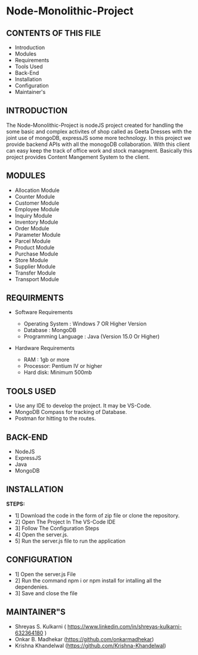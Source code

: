 # Node-Monolithic-Project
CONTENTS OF THIS FILE
---------------------

 * Introduction
 * Modules
 * Requirements
 * Tools Used
 * Back-End
 * Installation
 * Configuration
 * Maintainer's
 
 
 INTRODUCTION
--------------

The Node-Monolithic-Project is nodeJS project created for handling the some basic and complex 
activites of shop called as Geeta Dresses with the joint use of mongoDB, expressJS some more 
technology. In this project we provide backend APIs with all the monogoDB collaboration. With 
this client can easy keep the track of office work and stock managment. Basically this project 
provides Content Mangement System to the client.

MODULES
-------
* Allocation Module
* Counter Module
* Customer Module
* Employee Module
* Inquiry Module
* Inventory Module
* Order Module
* Parameter Module
* Parcel Module
* Product Module
* Purchase Module
* Store Module
* Supplier Module
* Transfer Module
* Transport Module


REQUIRMENTS
------------
* Software Requirements
   * Operating System        : Windows 7 OR Higher Version
   * Database                : MongoDB
   * Programming Language    : Java (Version 15.0 Or Higher)
   
   
* Hardware Requirements
  * RAM      :  1gb or more
  * Processor: Pentium IV or higher
  * Hard disk: Minimum 500mb

TOOLS USED
------------
* Use any IDE to develop the project. It may be VS-Code.
* MongoDB Compass for tracking of Database.
* Postman for hitting to the routes.

BACK-END
----------------------
* NodeJS
* ExpressJS
* Java
* MongoDB

INSTALLATION
-------------
**STEPS:**
* 1] Download the code in the form of zip file or clone the repository.
* 2] Open The Project In The VS-Code IDE
* 3] Follow The Configuration Steps
* 4] Open the server.js. 
* 5] Run the server.js file to run the application

CONFIGURATION
-------------
* 1] Open the server.js File
* 2] Run the command npm i or npm install for intalling all the dependenies.
* 3] Save and close the file

MAINTAINER"S
-------------
* Shreyas S. Kulkarni ( https://www.linkedin.com/in/shreyas-kulkarni-632364180 )
* Onkar B. Madhekar (https://github.com/onkarmadhekar)
* Krishna Khandelwal (https://github.com/Krishna-Khandelwal)

